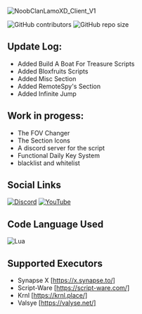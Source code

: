 ![NoobClanLamoXD_Client_V1](https://user-images.githubusercontent.com/129992699/230737043-6947cc88-faa0-4b81-9d4c-f8745e306578.png)


![GitHub contributors](https://img.shields.io/github/contributors/NoobClanLamoXD/NoobClanLamoXD-Client?logo=Roblox) ![GitHub repo size](https://img.shields.io/github/repo-size/NoobClanLamoXD/NoobClanLamoXD-Client) 

## **Update Log:**
- Added  Build A Boat For Treasure Scripts
- Added Bloxfruits Scripts
- Added Misc Section
- Added RemoteSpy's Section
- Added Infinite Jump

## **Work in progess:**
- The FOV Changer
- The Section Icons
- A discord server for the script
- Functional Daily Key System
- blacklist and whitelist

## **Social Links**
[![Discord](https://img.shields.io/badge/Discord-%237289DA.svg?logo=discord&logoColor=white)](https://discord.gg/https://discord.gg/DvT95YZU2b) [![YouTube](https://img.shields.io/badge/YouTube-%23FF0000.svg?logo=YouTube&logoColor=white)](https://youtube.com/@UCHdsFIXD3s0_VYNBEXgQn5w) 

## **Code Language Used**
![Lua](https://img.shields.io/badge/lua-%232C2D72.svg?style=for-the-badge&logo=lua&logoColor=white)

## **Supported Executors**
- Synapse X [https://x.synapse.to/]
- Script-Ware [https://script-ware.com/]
- Krnl [https://krnl.place/]
- Valsye [https://valyse.net/]
 
